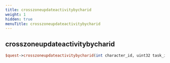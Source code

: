 ```yaml
---
title: crosszoneupdateactivitybycharid
weight: 1
hidden: true
menuTitle: crosszoneupdateactivitybycharid
---
```

## crosszoneupdateactivitybycharid
```perl
$quest->crosszoneupdateactivitybycharid(int character_id, uint32 task_id, int activity_id, int activity_count)
```